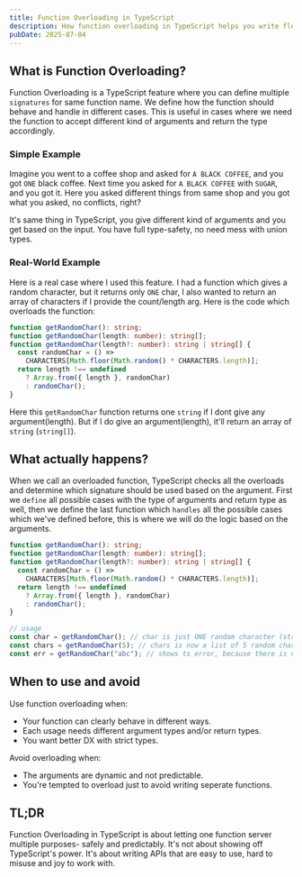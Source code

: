 ```yaml
---
title: Function Overloading in TypeScript
description: How function overloading in TypeScript helps you write flexible yet type-safe functions, with real-world examples and practical use cases.
pubDate: 2025-07-04
---
```


## What is Function Overloading?

Function Overloading is a TypeScript feature where you can define multiple `signatures` for same function name. We define how the function should behave and handle in different cases. This is useful in cases where we need the function to accept different kind of arguments and return the type accordingly.

### Simple Example

Imagine you went to a coffee shop and asked for `A BLACK COFFEE`, and you got `ONE` black coffee. Next time you asked for `A BLACK COFFEE` with `SUGAR`, and you got it. Here you asked different things from same shop and you got what you asked, no conflicts, right?

It's same thing in TypeScript, you give different kind of arguments and you get based on the input. You have full type-safety, no need mess with union types.

### Real-World Example

Here is a real case where I used this feature. I had a function which gives a random character, but it returns only `ONE` char, I also wanted to return an array of characters if I provide the count/length arg. Here is the code which overloads the function:

```ts title=get-random-char.ts
function getRandomChar(): string;
function getRandomChar(length: number): string[];
function getRandomChar(length?: number): string | string[] {
  const randomChar = () =>
    CHARACTERS[Math.floor(Math.random() * CHARACTERS.length)];
  return length !== undefined
    ? Array.from({ length }, randomChar)
    : randomChar();
}
```

Here this `getRandomChar` function returns one `string` if I dont give any argument(length). But if I do give an argument(length), it'll return an array of `string` (`string[]`).

## What actually happens?

When we call an overloaded function, TypeScript checks all the overloads and determine which signature should be used based on the argument. First we `define` all possible cases with the type of arguments and return type as well, then we define the last function which `handles` all the possible cases which we've defined before, this is where we will do the logic based on the arguments.

```ts
function getRandomChar(): string;
function getRandomChar(length: number): string[];
function getRandomChar(length?: number): string | string[] {
  const randomChar = () =>
    CHARACTERS[Math.floor(Math.random() * CHARACTERS.length)];
  return length !== undefined
    ? Array.from({ length }, randomChar)
    : randomChar();
}

// usage
const char = getRandomChar(); // char is just ONE random character (string)
const chars = getRandomChar(5); // chars is now a list of 5 random characters (string[])
const err = getRandomChar("abc"); // shows ts error, because there is no handle for this case.
```

## When to use and avoid

Use function overloading when:

- Your function can clearly behave in different ways.
- Each usage needs different argument types and/or return types.
- You want better DX with strict types.

Avoid overloading when:

- The arguments are dynamic and not predictable.
- You're tempted to overload just to avoid writing seperate functions.

## TL;DR

Function Overloading in TypeScript is about letting one function server multiple purposes- safely and predictably. It's not about showing off TypeScript's power. It's about writing APIs that are easy to use, hard to misuse and joy to work with.
